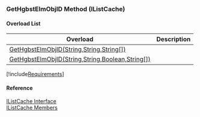 ﻿### GetHgbstElmObjID Method (IListCache)

#### Overload List

| Overload | Description |
| --- | --- |
| [GetHgbstElmObjID(String,String,String\[\])](fcSDK~FChoice.Foundation.Clarify.IListCache~GetHgbstElmObjID(String,String,String[]).md) |   |
| [GetHgbstElmObjID(String,String,Boolean,String\[\])](fcSDK~FChoice.Foundation.Clarify.IListCache~GetHgbstElmObjID(String,String,Boolean,String[]).md) |   |

[!include[Requirements](../partials/requirements.md)]



#### Reference

[IListCache Interface](fcSDK~FChoice.Foundation.Clarify.IListCache.md)  
[IListCache Members](fcSDK~FChoice.Foundation.Clarify.IListCache_members.md)